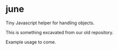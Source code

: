 # june
Tiny Javascript helper for handling objects.

This is something excavated from our old repository.

Example usage to come.

